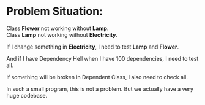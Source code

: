 # Problem Situation:
Class **Flower** not working without **Lamp**.   
Class **Lamp** not working without **Electricity**.   
   
If I change something in **Electricity**, I need to test **Lamp** and **Flower**.   
   
And if I have Dependency Hell when I have 100 dependencies, I need to test all.   
   
If something will be broken in Dependent Class, I also need to check all.   
   
In such a small program, this is not a problem. But we actually have a very huge codebase.   